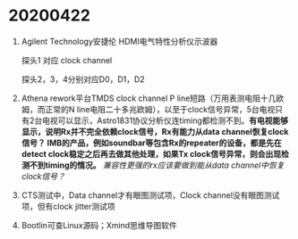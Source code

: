 # 20200422

1. Agilent Technology安捷伦  HDMI电气特性分析仪示波器 

   探头1 对应 clock channel

   探头2，3，4分别对应D0，D1，D2

2. Athena rework平台TMDS clock channel P line短路（万用表测电阻十几欧姆，而正常的N line电阻二十多兆欧姆），以至于clock信号异常，5台电视只有2台电视可以显示，Astro1831协议分析仪连timing都检测不到。**有电视能够显示，说明Rx并不完全依赖clock信号，Rx有能力从data channel恢复clock信号？ IMB的产品，例如soundbar等包含Rx的repeater的设备，都是先在detect clock稳定之后再去做其他处理，如果Tx clock信号异常，则会出现检测不到timing的情况。** *兼容性更强的rx应该要做到能从data channel中恢复clock信号？*

3. CTS测试中，Data channel才有眼图测试项，Clock channel没有眼图测试项，但有clock jitter测试项

4. Bootlin可查Linux源码；Xmind思维导图软件

   

